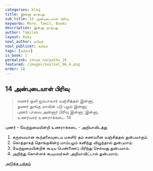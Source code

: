 ```yaml
---
categories: blog
title: இன்னா நாற்பது
sub_title: 14 அன்புடையாள் பிரிவு
keywords: More, Tamil, Books
description: இன்னா நாற்பது
author: Tamilan
layout: Ruby
nool_author: கபிலர்
nool_publiser: கபிலர்
tags: [கபிலர்]
is_book: 1
permalink: innaa_narpathu_18
featured: /images/noolkal_96_6.png
order: 18
---
```



## 14 அன்புடையாள் பிரிவு

> வணர் ஒலி ஐம்பாலார் வஞ்சித்தல் இன்னா;  
>  துணர் தூங்கு மாவின் படு பழம் இன்னா;  
>  புணர் பாவை அன்னார் பிரிவு இன்னா; இன்னா,  
>  உணர்வார் உணராக்கடை. 14

புணர் - வேற்றுமையின்றி உணராக்கடை - அறியாவிடத்து

  1. கருமையான கூந்தலையுடைய மகளிர் தம் கணவனை வஞ்சித்தல் துன்பமாகும். 
  2. கொத்தாகத் தொங்குகின்ற மாம்பழம் கனிந்து விழுந்தால் துன்பமாம். 
  3. வேற்றுமையின்றிக் கூடிய பெண்ணைப் பிரிந்து செல்வது துன்பமாம். 
  4. அறிந்து கொள்ளக் கூடியவர்கள் அறியாவிட்டால் துன்பமாம். 

[அடுத்த பக்கம்](innaa_narpathu_19)